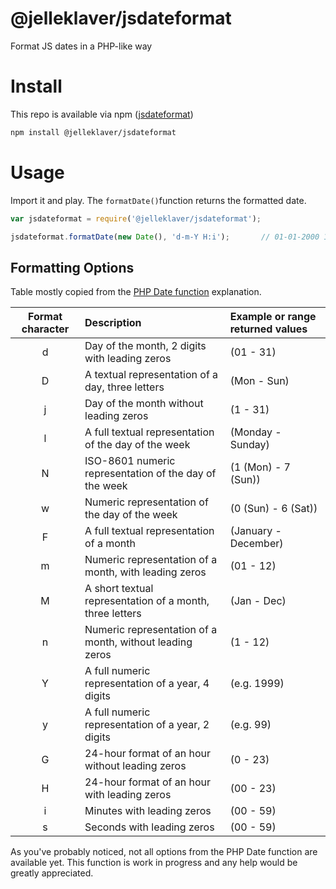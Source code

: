 # @jelleklaver/jsdateformat
Format JS dates in a PHP-like way

# Install
This repo is available via npm ([jsdateformat](https://www.npmjs.com/package/@jelleklaver/jsdateformat))

```bash
npm install @jelleklaver/jsdateformat
```

# Usage
Import it and play. The `formatDate()`function returns the formatted date.
```javascript
var jsdateformat = require('@jelleklaver/jsdateformat');

jsdateformat.formatDate(new Date(), 'd-m-Y H:i');       // 01-01-2000 13:01
```

## Formatting Options
Table mostly copied from the [PHP Date function](http://php.net/manual/en/function.date.php) explanation.

| Format character | Description | Example or range returned values |
|   :---:   | :---        | :---  |
| d | Day of the month, 2 digits with leading zeros | (01 - 31) |
| D | A textual representation of a day, three letters | (Mon - Sun) |
| j | Day of the month without leading zeros | (1 - 31) |
| l | A full textual representation of the day of the week | (Monday - Sunday) |
| N | ISO-8601 numeric representation of the day of the week | (1 (Mon) - 7 (Sun)) |
| w | Numeric representation of the day of the week | (0 (Sun) - 6 (Sat)) |
| F | A full textual representation of a month | (January - December) |
| m | Numeric representation of a month, with leading zeros | (01 - 12) |
| M | A short textual representation of a month, three letters | (Jan - Dec) |
| n | Numeric representation of a month, without leading zeros | (1 - 12) |
| Y | A full numeric representation of a year, 4 digits | (e.g. 1999) |
| y | A full numeric representation of a year, 2 digits | (e.g. 99) |
| G | 24-hour format of an hour without leading zeros | (0 - 23) |
| H | 24-hour format of an hour with leading zeros | (00 - 23) |
| i | Minutes with leading zeros | (00 - 59) |
| s | Seconds with leading zeros | (00 - 59) |

As you've probably noticed, not all options from the PHP Date function are available yet. This function is work in progress and any help would be greatly appreciated.
